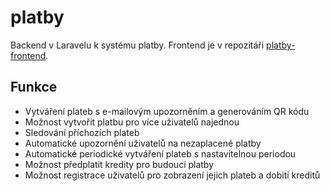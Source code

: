 # platby

Backend v Laravelu k systému platby.
Frontend je v repozitáři [platby-frontend](https://github.com/veldik/platby-frontend).


## Funkce
- Vytváření plateb s e-mailovým upozorněním a generováním QR kódu
- Možnost vytvořit platbu pro více uživatelů najednou
- Sledování příchozích plateb
- Automatické upozornění uživatelů na nezaplacené platby
- Automatické periodické vytváření plateb s nastavitelnou periodou
- Možnost předplatit kredity pro budoucí platby
- Možnost registrace uživatelů pro zobrazení jejich plateb a dobití kreditů
